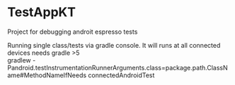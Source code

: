 # TestAppKT
Project for debugging androit espresso tests

Running single class/tests via gradle console. It will runs at all connected devices
needs gradle >5 
</br> gradlew -Pandroid.testInstrumentationRunnerArguments.class=package.path.ClassName#MethodNameIfNeeds connectedAndroidTest
